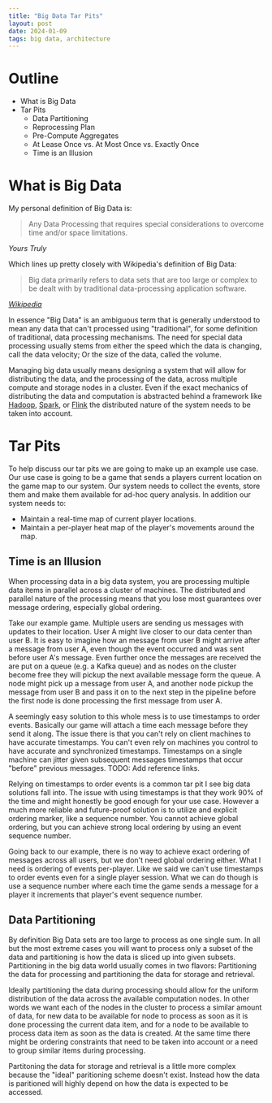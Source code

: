 ```yaml
---
title: "Big Data Tar Pits"
layout: post
date: 2024-01-09
tags: big data, architecture
---
```


# Outline

- What is Big Data
- Tar Pits
    - Data Partitioning
    - Reprocessing Plan
    - Pre-Compute Aggregates
    - At Lease Once vs. At Most Once vs. Exactly Once
    - Time is an Illusion

# What is Big Data

My personal definition of Big Data is:

> Any Data Processing that requires special considerations to overcome time and/or space limitations.

_Yours Truly_

Which lines up pretty closely with Wikipedia's definition of Big Data:

> Big data primarily refers to data sets that are too large or complex to be dealt with by traditional data-processing application software.

_[Wikipedia](https://en.wikipedia.org/wiki/Big_data)_

In essence "Big Data" is an ambiguous term that is generally understood to mean any data that can't processed using "traditional", for some definition of traditional, data processing mechanisms. The need for special data processing usually stems from either the speed which the data is changing, call the data velocity; Or the size of the data, called the volume.

Managing big data usually means designing a system that will allow for distributing the data, and the processing of the data, across multiple compute and storage nodes in a cluster. Even if the exact mechanics of distributing the data and computation is abstracted behind a framework like [Hadoop](https://hadoop.apache.org/), [Spark](https://spark.apache.org/), or [Flink](https://flink.apache.org/) the distributed nature of the system needs to be taken into account. 

# Tar Pits

To help discuss our tar pits we are going to make up an example use case. Our use case is going to be a game that sends a players current location on the game map to our system. Our system needs to collect the events, store them and make them available for ad-hoc query analysis. In addition our system needs to:

- Maintain a real-time map of current player locations.
- Maintain a per-player heat map of the player's movements around the map.

## Time is an Illusion

When processing data in a big data system, you are processing multiple data items in parallel across a cluster of machines. The distributed and parallel nature of the processing means that you lose most guarantees over message ordering, especially global ordering. 

Take our example game. Multiple users are sending us messages with updates to their location. User A might live closer to our data center than user B. It is easy to imagine how an message from user B might arrive after a message from user A, even though the event occurred and was sent before user A's message. Even further once the messages are received the are put on a queue (e.g. a Kafka queue) and as nodes on the cluster become free they will pickup the next available message form the queue. A node might pick up a message from user A, and another node pickup the message from user B and pass it on to the next step in the pipeline before the first node is done processing the first message from user A.

A seemingly easy solution to this whole mess is to use timestamps to order events. Basically our game will attach a time each message before they send it along. The issue there is that you can't rely on client machines to have accurate timestamps. You can't even rely on machines you control to have accurate and synchronized timestamps. Timestamps on a single machine can jitter given subsequent messages timestamps that occur "before" previous messages. TODO: Add reference links.

Relying on timestamps to order events is a common tar pit I see big data solutions fall into. The issue with using timestamps is that they work 90% of the time and might honestly be good enough for your use case. However a much more reliable and future-proof solution is to utilize and explicit ordering marker, like a sequence number. You cannot achieve global ordering, but you can achieve strong local ordering by using an event sequence number.

Going back to our example, there is no way to achieve exact ordering of messages across all users, but we don't need global ordering either. What I need is ordering of events per-player. Like we said we can't use timestamps to order events even for a single player session. What we can do though is use a sequence number where each time the game sends a message for a player it increments that player's event sequence number.

## Data Partitioning

By definition Big Data sets are too large to process as one single sum. In all but the most extreme cases you will want to process only a subset of the data and partitioning is how the data is sliced up into given subsets. Partitioning in the big data world usually comes in two flavors: Partitioning the data for processing and partitioning the data for storage and retrieval. 

Ideally partitioning the data during processing should allow for the uniform distribution of the data across the available computation nodes. In other words we want each of the nodes in the cluster to process a similar amount of data, for new data to be available for node to process as soon as it is done processing the current data item, and for a node to be available to process data item as soon as the data is created. At the same time there might be ordering constraints that need to be taken into account or a need to group similar items during processing.

Partitoning the data for storage and retrieval is a little more complex because the "ideal" paritioning scheme doesn't exist. Instead how the data is paritioned will highly depend on how the data is expected to be accessed.
